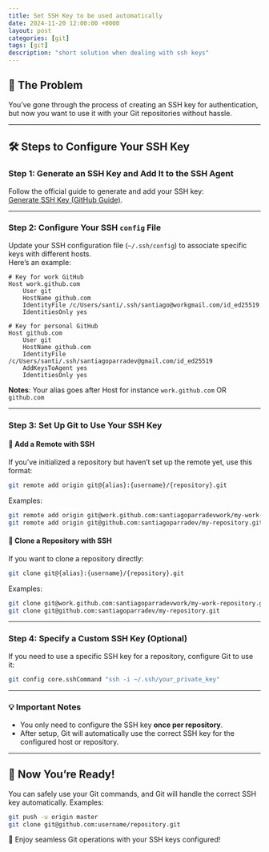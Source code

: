 ```yaml
---
title: Set SSH Key to be used automatically
date: 2024-11-20 12:00:00 +0000
layout: post
categories: [git]
tags: [git]
description: "short solution when dealing with ssh keys"
---
```


## 🚩 **The Problem**

You’ve gone through the process of creating an SSH key for authentication, but now you want to use it with your Git repositories without hassle.

---

## 🛠️ **Steps to Configure Your SSH Key**

### Step 1: Generate an SSH Key and Add It to the SSH Agent  
Follow the official guide to generate and add your SSH key:  
[Generate SSH Key (GitHub Guide)](https://docs.github.com/en/authentication/connecting-to-github-with-ssh).

---

### Step 2: Configure Your SSH `config` File  

Update your SSH configuration file (`~/.ssh/config`) to associate specific keys with different hosts.  
Here’s an example:

```plaintext
# Key for work GitHub
Host work.github.com
    User git
    HostName github.com
    IdentityFile /c/Users/santi/.ssh/santiago@workgmail.com/id_ed25519
    IdentitiesOnly yes

# Key for personal GitHub
Host github.com
    User git
    HostName github.com
    IdentityFile /c/Users/santi/.ssh/santiagoparradev@gmail.com/id_ed25519
    AddKeysToAgent yes
    IdentitiesOnly yes
```
**Notes**: Your alias goes after Host for instance `work.github.com` OR `github.com`

---

### Step 3: Set Up Git to Use Your SSH Key  

#### 🎯 **Add a Remote with SSH**  
If you’ve initialized a repository but haven’t set up the remote yet, use this format:  
```bash
git remote add origin git@{alias}:{username}/{repository}.git
```

Examples:  
```bash
git remote add origin git@work.github.com:santiagoparradevwork/my-work-repository.git
git remote add origin git@github.com:santiagoparradev/my-repository.git
```

#### 🎯 **Clone a Repository with SSH**  
If you want to clone a repository directly:  
```bash
git clone git@{alias}:{username}/{repository}.git
```

Examples:  
```bash
git clone git@work.github.com:santiagoparradevwork/my-work-repository.git
git clone git@github.com:santiagoparradev/my-repository.git
```

---

### Step 4: Specify a Custom SSH Key (Optional)

If you need to use a specific SSH key for a repository, configure Git to use it:  
```bash
git config core.sshCommand "ssh -i ~/.ssh/your_private_key"
```

---

### 💡 **Important Notes**

- You only need to configure the SSH key **once per repository**.  
- After setup, Git will automatically use the correct SSH key for the configured host or repository.

---

## 🚀 **Now You’re Ready!**  
You can safely use your Git commands, and Git will handle the correct SSH key automatically. Examples:  
```bash
git push -u origin master
git clone git@github.com:username/repository.git
```

🎉 Enjoy seamless Git operations with your SSH keys configured!
